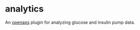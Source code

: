 # analytics
An [openaps](https://github.com/openaps/openaps) plugin for analyzing glucose and insulin pump data.
